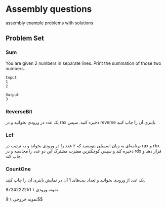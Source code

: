 # Assembly questions

assembly example problems with solutions

## Problem Set

### Sum

You are given 2 numbers in separate lines. Print the summation of those two numbers.

```shell
Input
1
2

Output
3
```

### ReverseBit
یک عدد در ورودی بخوانید و در rax ذخیره کنید. سپس reverse باینری آن را چاپ کنید.
### Lcf
برنامه‌ای به زبان اسمبلی بنویسید که ۲ عدد را در ورودی بخواند و به ترتیب در rax و rbx ذخیره کند و سپس کوچکترین مضرب مشترک این دو عدد را محاسبه و در rdx قرار دهد و چاپ کند.

### CountOne
یک عدد از ورودی بخوانید و تعداد بیت‌های 1 آن در نمایش باینری آن را چاپ کنید.

نمونه ورودی ۱
8724222251

نمونه خروجی ۱
9$$
